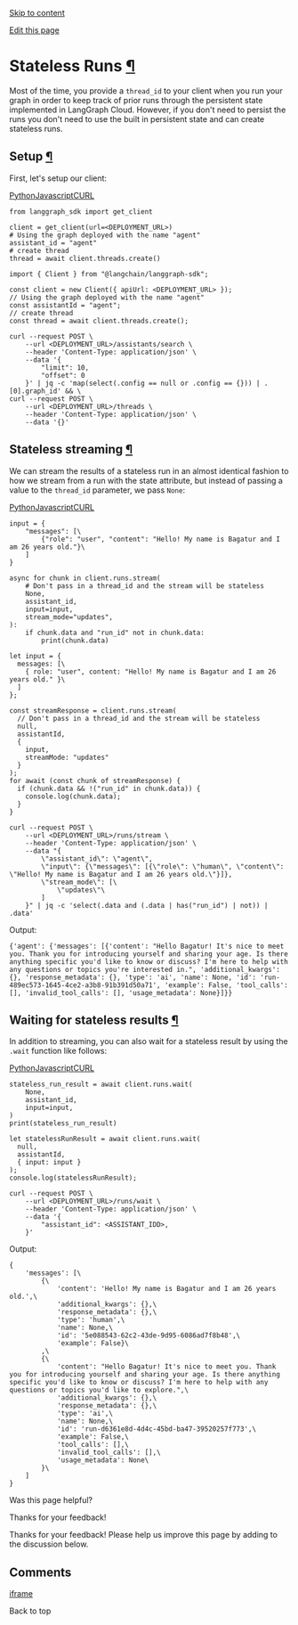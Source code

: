 [Skip to content](https://langchain-ai.github.io/langgraph/cloud/how-tos/stateless_runs/#stateless-runs)

[Edit this page](https://github.com/langchain-ai/langgraph/edit/main/docs/docs/cloud/how-tos/stateless_runs.md "Edit this page")

# Stateless Runs [¶](https://langchain-ai.github.io/langgraph/cloud/how-tos/stateless_runs/\#stateless-runs "Permanent link")

Most of the time, you provide a `thread_id` to your client when you run your graph in order to keep track of prior runs through the persistent state implemented in LangGraph Cloud. However, if you don't need to persist the runs you don't need to use the built in persistent state and can create stateless runs.

## Setup [¶](https://langchain-ai.github.io/langgraph/cloud/how-tos/stateless_runs/\#setup "Permanent link")

First, let's setup our client:

[Python](https://langchain-ai.github.io/langgraph/cloud/how-tos/stateless_runs/#__tabbed_1_1)[Javascript](https://langchain-ai.github.io/langgraph/cloud/how-tos/stateless_runs/#__tabbed_1_2)[CURL](https://langchain-ai.github.io/langgraph/cloud/how-tos/stateless_runs/#__tabbed_1_3)

```md-code__content
from langgraph_sdk import get_client

client = get_client(url=<DEPLOYMENT_URL>)
# Using the graph deployed with the name "agent"
assistant_id = "agent"
# create thread
thread = await client.threads.create()

```

```md-code__content
import { Client } from "@langchain/langgraph-sdk";

const client = new Client({ apiUrl: <DEPLOYMENT_URL> });
// Using the graph deployed with the name "agent"
const assistantId = "agent";
// create thread
const thread = await client.threads.create();

```

```md-code__content
curl --request POST \
    --url <DEPLOYMENT_URL>/assistants/search \
    --header 'Content-Type: application/json' \
    --data '{
        "limit": 10,
        "offset": 0
    }' | jq -c 'map(select(.config == null or .config == {})) | .[0].graph_id' && \
curl --request POST \
    --url <DEPLOYMENT_URL>/threads \
    --header 'Content-Type: application/json' \
    --data '{}'

```

## Stateless streaming [¶](https://langchain-ai.github.io/langgraph/cloud/how-tos/stateless_runs/\#stateless-streaming "Permanent link")

We can stream the results of a stateless run in an almost identical fashion to how we stream from a run with the state attribute, but instead of passing a value to the `thread_id` parameter, we pass `None`:

[Python](https://langchain-ai.github.io/langgraph/cloud/how-tos/stateless_runs/#__tabbed_2_1)[Javascript](https://langchain-ai.github.io/langgraph/cloud/how-tos/stateless_runs/#__tabbed_2_2)[CURL](https://langchain-ai.github.io/langgraph/cloud/how-tos/stateless_runs/#__tabbed_2_3)

```md-code__content
input = {
    "messages": [\
        {"role": "user", "content": "Hello! My name is Bagatur and I am 26 years old."}\
    ]
}

async for chunk in client.runs.stream(
    # Don't pass in a thread_id and the stream will be stateless
    None,
    assistant_id,
    input=input,
    stream_mode="updates",
):
    if chunk.data and "run_id" not in chunk.data:
        print(chunk.data)

```

```md-code__content
let input = {
  messages: [\
    { role: "user", content: "Hello! My name is Bagatur and I am 26 years old." }\
  ]
};

const streamResponse = client.runs.stream(
  // Don't pass in a thread_id and the stream will be stateless
  null,
  assistantId,
  {
    input,
    streamMode: "updates"
  }
);
for await (const chunk of streamResponse) {
  if (chunk.data && !("run_id" in chunk.data)) {
    console.log(chunk.data);
  }
}

```

```md-code__content
curl --request POST \
    --url <DEPLOYMENT_URL>/runs/stream \
    --header 'Content-Type: application/json' \
    --data "{
        \"assistant_id\": \"agent\",
        \"input\": {\"messages\": [{\"role\": \"human\", \"content\": \"Hello! My name is Bagatur and I am 26 years old.\"}]},
        \"stream_mode\": [\
            \"updates\"\
        ]
    }" | jq -c 'select(.data and (.data | has("run_id") | not)) | .data'

```

Output:

```
{'agent': {'messages': [{'content': "Hello Bagatur! It's nice to meet you. Thank you for introducing yourself and sharing your age. Is there anything specific you'd like to know or discuss? I'm here to help with any questions or topics you're interested in.", 'additional_kwargs': {}, 'response_metadata': {}, 'type': 'ai', 'name': None, 'id': 'run-489ec573-1645-4ce2-a3b8-91b391d50a71', 'example': False, 'tool_calls': [], 'invalid_tool_calls': [], 'usage_metadata': None}]}}

```

## Waiting for stateless results [¶](https://langchain-ai.github.io/langgraph/cloud/how-tos/stateless_runs/\#waiting-for-stateless-results "Permanent link")

In addition to streaming, you can also wait for a stateless result by using the `.wait` function like follows:

[Python](https://langchain-ai.github.io/langgraph/cloud/how-tos/stateless_runs/#__tabbed_3_1)[Javascript](https://langchain-ai.github.io/langgraph/cloud/how-tos/stateless_runs/#__tabbed_3_2)[CURL](https://langchain-ai.github.io/langgraph/cloud/how-tos/stateless_runs/#__tabbed_3_3)

```md-code__content
stateless_run_result = await client.runs.wait(
    None,
    assistant_id,
    input=input,
)
print(stateless_run_result)

```

```md-code__content
let statelessRunResult = await client.runs.wait(
  null,
  assistantId,
  { input: input }
);
console.log(statelessRunResult);

```

```md-code__content
curl --request POST \
    --url <DEPLOYMENT_URL>/runs/wait \
    --header 'Content-Type: application/json' \
    --data '{
        "assistant_id": <ASSISTANT_IDD>,
    }'

```

Output:

```
{
    'messages': [\
        {\
            'content': 'Hello! My name is Bagatur and I am 26 years old.',\
            'additional_kwargs': {},\
            'response_metadata': {},\
            'type': 'human',\
            'name': None,\
            'id': '5e088543-62c2-43de-9d95-6086ad7f8b48',\
            'example': False}\
        ,\
        {\
            'content': "Hello Bagatur! It's nice to meet you. Thank you for introducing yourself and sharing your age. Is there anything specific you'd like to know or discuss? I'm here to help with any questions or topics you'd like to explore.",\
            'additional_kwargs': {},\
            'response_metadata': {},\
            'type': 'ai',\
            'name': None,\
            'id': 'run-d6361e8d-4d4c-45bd-ba47-39520257f773',\
            'example': False,\
            'tool_calls': [],\
            'invalid_tool_calls': [],\
            'usage_metadata': None\
        }\
    ]
}

```

Was this page helpful?






Thanks for your feedback!






Thanks for your feedback! Please help us improve this page by adding to the discussion below.


## Comments

[iframe](https://giscus.app/en/widget?origin=https%3A%2F%2Flangchain-ai.github.io%2Flanggraph%2Fcloud%2Fhow-tos%2Fstateless_runs%2F&session=&theme=preferred_color_scheme&reactionsEnabled=1&emitMetadata=0&inputPosition=bottom&repo=langchain-ai%2Flanggraph&repoId=R_kgDOKFU0lQ&category=Discussions&categoryId=DIC_kwDOKFU0lc4CfZgA&strict=0&description=Build+language+agents+as+graphs&backLink=https%3A%2F%2Flangchain-ai.github.io%2Flanggraph%2Fcloud%2Fhow-tos%2Fstateless_runs%2F&term=langgraph%2Fcloud%2Fhow-tos%2Fstateless_runs%2F)

Back to top